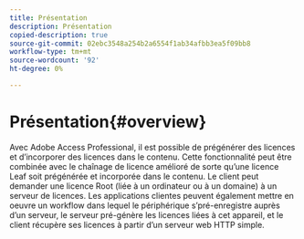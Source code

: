 ```yaml
---
title: Présentation
description: Présentation
copied-description: true
source-git-commit: 02ebc3548a254b2a6554f1ab34afbb3ea5f09bb8
workflow-type: tm+mt
source-wordcount: '92'
ht-degree: 0%

---
```


# Présentation{#overview}

Avec Adobe Access Professional, il est possible de prégénérer des licences et d’incorporer des licences dans le contenu. Cette fonctionnalité peut être combinée avec le chaînage de licence amélioré de sorte qu’une licence Leaf soit prégénérée et incorporée dans le contenu. Le client peut demander une licence Root (liée à un ordinateur ou à un domaine) à un serveur de licences. Les applications clientes peuvent également mettre en oeuvre un workflow dans lequel le périphérique s’pré-enregistre auprès d’un serveur, le serveur pré-génère les licences liées à cet appareil, et le client récupère ses licences à partir d’un serveur web HTTP simple.
